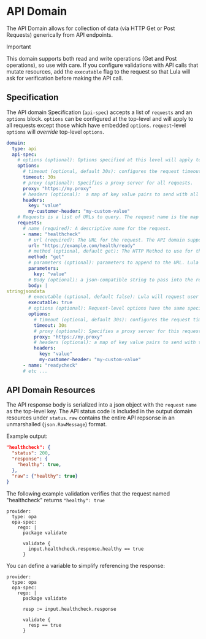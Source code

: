 # API Domain

The API Domain allows for collection of data (via HTTP Get or Post Requests) generically from API endpoints.

>[!Important]
>This domain supports both read and write operations (Get and Post operations), so use with care. If you configure validations with API calls that mutate resources, add the `executable` flag to the request so that Lula will ask for verification before making the API call. 

## Specification
The API domain Specification (`api-spec`) accepts a list of `requests` and an `options` block. `options` can be configured at the top-level and will apply to all requests except those which have embedded `options`. `request`-level `options` will *override* top-level `options`.


```yaml
domain: 
  type: api
  api-spec:
    # options (optional): Options specified at this level will apply to all requests except those with an embedded options block.
    options:
      # timeout (optional, default 30s): configures the request timeout. The default timeout is 30 seconds (30s). The timeout string is a number followed by a unit suffix (ms, s, m, h, d), such as 30s or 1m.
      timeout: 30s
      # proxy (optional): Specifies a proxy server for all requests.
      proxy: "https://my.proxy"
      # headers (optional):  a map of key value pairs to send with all requests.
      headers: 
        key: "value"
        my-customer-header: "my-custom-value"
    # Requests is a list of URLs to query. The request name is the map key used when referencing the resources returned by the API.
    requests:
      # name (required): A descriptive name for the request.
      - name: "healthcheck" 
        # url (required): The URL for the request. The API domain supports any rfc3986-formatted URI. Lula also supports URL parameters as a separate argument.
        url: "https://example.com/health/ready"
        # method (optional, default get): The HTTP Method to use for the API call. "get" and "post" are supported. Default is "get".
        method: "get"
        # parameters (optional): parameters to append to the URL. Lula also supports full URIs in the URL.
        parameters: 
          key: "value"
        # Body (optional): a json-compatible string to pass into the request as the request body.
        body: |
stringjsondata
        # executable (optional, default false): Lula will request user verification before performing API actions if *any* API request is flagged "executable".
        executable: true
        # options (optional): Request-level options have the same specification as the api-spec-level options at the top. These options apply only to this request.
        options:
          # timeout (optional, default 30s): configures the request timeout. The default timeout is 30 seconds (30s). The timeout string is a number followed by a unit suffix (ms, s, m, h, d), such as 30s or 1m.
          timeout: 30s
          # proxy (optional): Specifies a proxy server for this request.
          proxy: "https://my.proxy"
          # headers (optional): a map of key value pairs to send with this request.
          headers: 
            key: "value"
            my-customer-header: "my-custom-value"
      - name: "readycheck"
      # etc ...
```

## API Domain Resources

The API response body is serialized into a json object with the `request` `name` as the top-level key. The API status code is included in the output domain resources under `status`. `raw` contains the entire API repsonse in an unmarshalled (`json.RawMessage`) format.

Example output:

```json
"healthcheck": {
  "status": 200,
  "response": {
    "healthy": true,
  },
  "raw": {"healthy": true}
}
```

The following example validation verifies that the request named "healthcheck" returns `"healthy": true` 

```
provider: 
  type: opa
  opa-spec:
    rego: |
      package validate

      validate {
        input.healthcheck.response.healthy == true
      }
```

You can define a variable to simplify referencing the response: 
```
provider: 
  type: opa
  opa-spec:
    rego: |
      package validate

      resp := input.healthcheck.response

      validate {
        resp == true
      }
```